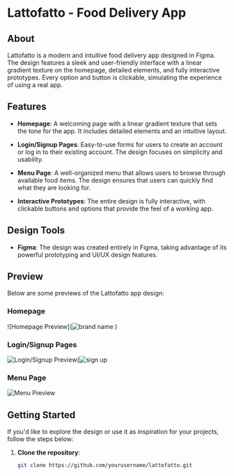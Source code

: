 # Lattofatto - Food Delivery App

## About

Lattofatto is a modern and intuitive food delivery app designed in Figma. The design features a sleek and user-friendly interface with a linear gradient texture on the homepage, detailed elements, and fully interactive prototypes. Every option and button is clickable, simulating the experience of using a real app.

## Features

- **Homepage**: A welcoming page with a linear gradient texture that sets the tone for the app. It includes detailed elements and an intuitive layout.
  
- **Login/Signup Pages**: Easy-to-use forms for users to create an account or log in to their existing account. The design focuses on simplicity and usability.

- **Menu Page**: A well-organized menu that allows users to browse through available food items. The design ensures that users can quickly find what they are looking for.

- **Interactive Prototypes**: The entire design is fully interactive, with clickable buttons and options that provide the feel of a working app.

## Design Tools

- **Figma**: The design was created entirely in Figma, taking advantage of its powerful prototyping and UI/UX design features.

## Preview

Below are some previews of the Lattofatto app design:

### Homepage
![Homepage Preview](![brand name](https://github.com/user-attachments/assets/c3d20cea-888f-4d8e-9fa8-68618e656983)
)

### Login/Signup Pages
![Login/Signup Preview](https://github.com/user-attachments/assets/c57c8700-d99e-4cbd-bc2c-f6fd10fa3615)(![sign up](https://github.com/user-attachments/assets/66cc1a1f-847b-4ab7-ab4a-cfe8974abb22)



### Menu Page
![Menu Preview](https://github.com/user-attachments/assets/d69d60a4-cb09-493d-85ed-10a3f4bfafb6)


## Getting Started

If you'd like to explore the design or use it as inspiration for your projects, follow the steps below:

1. **Clone the repository**:
   ```bash
   git clone https://github.com/yourusername/lattofatto.git
